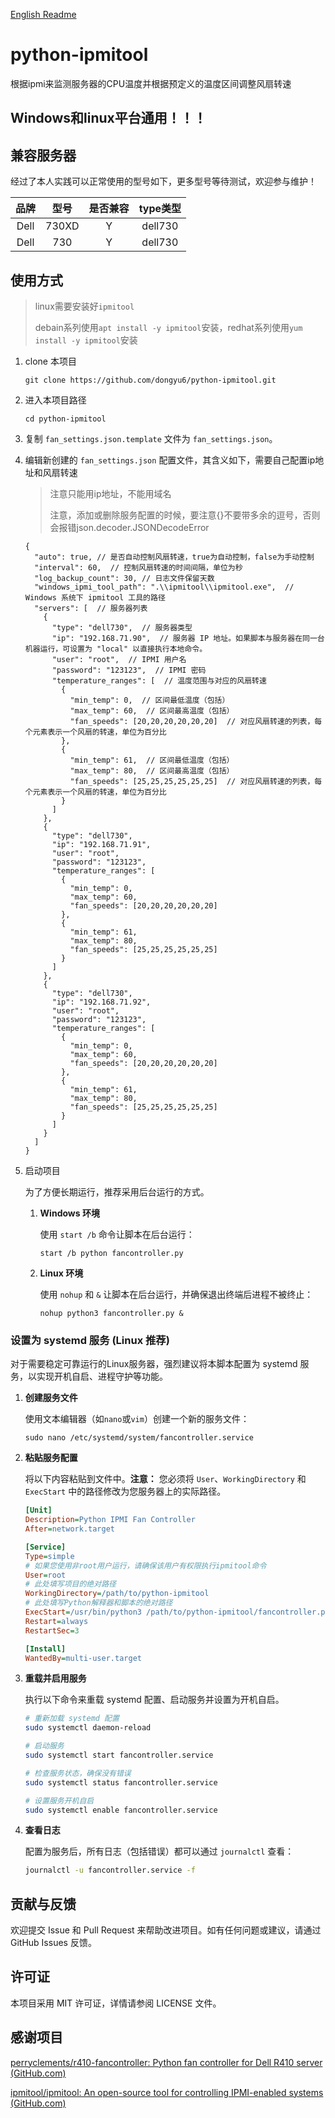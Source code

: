 [English Readme](./README_EN.md)

# python-ipmitool

根据ipmi来监测服务器的CPU温度并根据预定义的温度区间调整风扇转速

## Windows和linux平台通用！！！

## 兼容服务器

经过了本人实践可以正常使用的型号如下，更多型号等待测试，欢迎参与维护！

|  品牌  |  型号   | 是否兼容 | type类型  |
|:----:|:-----:|:----:|:-------:|
| Dell | 730XD |  Y   | dell730 |
| Dell |  730  |  Y   | dell730 |

## 使用方式

> linux需要安装好`ipmitool`
> 
> debain系列使用`apt install -y ipmitool`安装，redhat系列使用`yum install -y ipmitool`安装
> 

1. clone 本项目

    ```
    git clone https://github.com/dongyu6/python-ipmitool.git
    ```
2. 进入本项目路径

    ```
    cd python-ipmitool
    ```
3. 复制 `fan_settings.json.template` 文件为 `fan_settings.json`。

4. 编辑新创建的 `fan_settings.json` 配置文件，其含义如下，需要自己配置ip地址和风扇转速

    > 注意只能用ip地址，不能用域名
    >
    > 注意，添加或删除服务配置的时候，要注意{}不要带多余的逗号，否则会报错json.decoder.JSONDecodeError
    >

    ```
    {
      "auto": true, // 是否自动控制风扇转速，true为自动控制，false为手动控制
      "interval": 60,  // 控制风扇转速的时间间隔，单位为秒
      "log_backup_count": 30, // 日志文件保留天数
      "windows_ipmi_tool_path": ".\\ipmitool\\ipmitool.exe",  // Windows 系统下 ipmitool 工具的路径
      "servers": [  // 服务器列表
        {
          "type": "dell730",  // 服务器类型
          "ip": "192.168.71.90",  // 服务器 IP 地址。如果脚本与服务器在同一台机器运行，可设置为 "local" 以直接执行本地命令。
          "user": "root",  // IPMI 用户名
          "password": "123123",  // IPMI 密码
          "temperature_ranges": [  // 温度范围与对应的风扇转速
            {
              "min_temp": 0,  // 区间最低温度（包括）
              "max_temp": 60,  // 区间最高温度（包括）
              "fan_speeds": [20,20,20,20,20,20]  // 对应风扇转速的列表，每个元素表示一个风扇的转速，单位为百分比
            },
            {
              "min_temp": 61,  // 区间最低温度（包括）
              "max_temp": 80,  // 区间最高温度（包括）
              "fan_speeds": [25,25,25,25,25,25]  // 对应风扇转速的列表，每个元素表示一个风扇的转速，单位为百分比
            }
          ]
        },
        {
          "type": "dell730",
          "ip": "192.168.71.91",
          "user": "root",
          "password": "123123",
          "temperature_ranges": [
            {
              "min_temp": 0,
              "max_temp": 60,
              "fan_speeds": [20,20,20,20,20,20]
            },
            {
              "min_temp": 61,
              "max_temp": 80,
              "fan_speeds": [25,25,25,25,25,25]
            }
          ]
        },
        {
          "type": "dell730",
          "ip": "192.168.71.92",
          "user": "root",
          "password": "123123",
          "temperature_ranges": [
            {
              "min_temp": 0,
              "max_temp": 60,
              "fan_speeds": [20,20,20,20,20,20]
            },
            {
              "min_temp": 61,
              "max_temp": 80,
              "fan_speeds": [25,25,25,25,25,25]
            }
          ]
        }
      ]
    }

    ```
5. 启动项目

    为了方便长期运行，推荐采用后台运行的方式。

    1. **Windows 环境**

        使用 `start /b` 命令让脚本在后台运行：
        ```
        start /b python fancontroller.py
        ```

    2. **Linux 环境**

        使用 `nohup` 和 `&` 让脚本在后台运行，并确保退出终端后进程不被终止：
        ```
        nohup python3 fancontroller.py &
        ```

### 设置为 systemd 服务 (Linux 推荐)

对于需要稳定可靠运行的Linux服务器，强烈建议将本脚本配置为 systemd 服务，以实现开机自启、进程守护等功能。

1.  **创建服务文件**

    使用文本编辑器（如`nano`或`vim`）创建一个新的服务文件：
    ```
    sudo nano /etc/systemd/system/fancontroller.service
    ```

2.  **粘贴服务配置**

    将以下内容粘贴到文件中。**注意：** 您必须将 `User`、`WorkingDirectory` 和 `ExecStart` 中的路径修改为您服务器上的实际路径。

    ```ini
    [Unit]
    Description=Python IPMI Fan Controller
    After=network.target

    [Service]
    Type=simple
    # 如果您使用非root用户运行，请确保该用户有权限执行ipmitool命令
    User=root
    # 此处填写项目的绝对路径
    WorkingDirectory=/path/to/python-ipmitool
    # 此处填写Python解释器和脚本的绝对路径
    ExecStart=/usr/bin/python3 /path/to/python-ipmitool/fancontroller.py
    Restart=always
    RestartSec=3

    [Install]
    WantedBy=multi-user.target
    ```

3.  **重载并启用服务**

    执行以下命令来重载 systemd 配置、启动服务并设置为开机自启。

    ```bash
    # 重新加载 systemd 配置
    sudo systemctl daemon-reload

    # 启动服务
    sudo systemctl start fancontroller.service

    # 检查服务状态，确保没有错误
    sudo systemctl status fancontroller.service

    # 设置服务开机自启
    sudo systemctl enable fancontroller.service
    ```

4.  **查看日志**

    配置为服务后，所有日志（包括错误）都可以通过 `journalctl` 查看：
    ```bash
    journalctl -u fancontroller.service -f
    ```

## 贡献与反馈
欢迎提交 Issue 和 Pull Request 来帮助改进项目。如有任何问题或建议，请通过 GitHub Issues 反馈。

## 许可证
本项目采用 MIT 许可证，详情请参阅 LICENSE 文件。

## 感谢项目

[perryclements/r410-fancontroller: Python fan controller for Dell R410 server (GitHub.com)](https://github.com/perryclements/r410-fancontroller)

[ipmitool/ipmitool: An open-source tool for controlling IPMI-enabled systems (GitHub.com)](https://github.com/ipmitool/ipmitool)